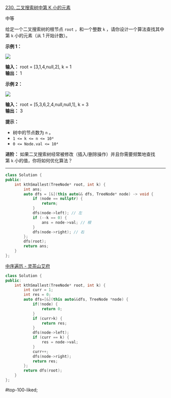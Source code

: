 [230. 二叉搜索树中第 K 小的元素](https://leetcode.cn/problems/kth-smallest-element-in-a-bst/)

中等

给定一个二叉搜索树的根节点 `root` ，和一个整数 `k` ，请你设计一个算法查找其中第 `k` 小的元素（从 1 开始计数）。

**示例 1：**

![](https://assets.leetcode.com/uploads/2021/01/28/kthtree1.jpg)

**输入：** root = [3,1,4,null,2], k = 1  
**输出：** 1  

**示例 2：**

![](https://assets.leetcode.com/uploads/2021/01/28/kthtree2.jpg)

**输入：** root = [5,3,6,2,4,null,null,1], k = 3  
**输出：** 3

**提示：**

- 树中的节点数为 `n` 。
- `1 <= k <= n <= 10⁴`
- `0 <= Node.val <= 10⁴`

**进阶：** 如果二叉搜索树经常被修改（插入/删除操作）并且你需要频繁地查找第 `k` 小的值，你将如何优化算法？

---- ----
```cpp
class Solution {
public:
    int kthSmallest(TreeNode* root, int k) {
        int ans;
        auto dfs = [&](this auto&& dfs, TreeNode* node) -> void {
            if (node == nullptr) {
                return;
            }
            dfs(node->left); // 左
            if (--k == 0) {
                ans = node->val; // 根
            }
            dfs(node->right); // 右
        };
        dfs(root);
        return ans;
    }
};
```
[中序遍历 - 灵茶山艾府](https://leetcode.cn/problems/kth-smallest-element-in-a-bst/solutions/2952810/zhong-xu-bian-li-pythonjavaccgojsrust-by-wc02/)

```cpp
class Solution {
public:
    int kthSmallest(TreeNode* root, int k) {
        int curr = 1;
        int res = 0;
        auto dfs=[&](this auto&&dfs, TreeNode *node) {
            if(!node) {
                return 0;
            }
            if (curr>k) {
                return res;
            }
            dfs(node->left);
            if (curr == k) {
                res = node->val;
            }
            curr++;
            dfs(node->right);
            return res;
        };
        return dfs(root);
    }
};
```
#top-100-liked; 